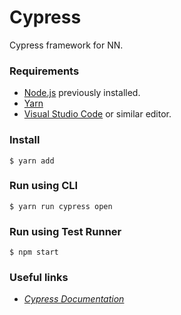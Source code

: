 # Cypress
Cypress framework for NN.

### Requirements
- [Node.js](https://nodejs.org/en/download/ "Download Node.js") previously installed.
- [Yarn](https://classic.yarnpkg.com/lang/en/docs/install/#mac-stable "Install yarn")
- [Visual Studio Code](https://code.visualstudio.com/ "Download Visual Studio Code") or similar editor.

### Install
`$ yarn add`

### Run using CLI
`$ yarn run cypress open`

### Run using Test Runner
`$ npm start`

### Useful links
- _[Cypress Documentation](https://docs.cypress.io/guides/overview/why-cypress.html#In-a-nutshell "Cypress Documention")_